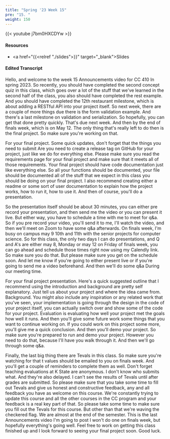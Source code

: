 ```yaml
---
title: "Spring '23 Week 15"
pre: "15. "
weight: 150
---
```


{{< youtube j7bm0HXCDYw >}}

#### Resources

* <a href="{{<relref "./slides">}}" target="_blank">Slides</a>

#### Edited Transcript

Hello, and welcome to the week 15 Announcements video for CC 410 In spring 2023. So recently, you should have completed the second concept quiz in this class, which goes over a lot of the stuff that we've learned in the second half of the class, you also should have completed the rest example. And you should have completed the 12th restaurant milestone, which is about adding a RESTful API into your project itself. So next week, there are a couple of more things due there is the form validation example. And there's a last milestone on validation and serialization. So hopefully, you can get that done pretty quickly. That's due next week. And then by the end of finals week, which is on May 12. The only thing that's really left to do then is the final project. So make sure you're working on that. 

For your final project. Some quick updates, don't forget that the things you need to submit Are you need to create a release tag on GitHub for your project, just like we do for everything else. Please make sure you read the requirements page for your final project and make sure that it meets all of those requirements. Your final project should have code documentation just like everything else. So all your functions should be documented, your file should be documented all of the stuff that we expect in this class you should be doing on your final project. I also recommend creating either a readme or some sort of user documentation to explain how the project works, how to run it, how to use it. And then of course, you'll do a presentation. 

So the presentation itself should be about 30 minutes, you can either pre record your presentation, and then send me the video or you can present it live. But either way, you have to schedule a time with me to meet for q&a. So if you pre record your video, you'll send it to me, I'll watch the video, and then we'll meet on Zoom to have some q&a afterwards. On finals week, I'm busy on campus may 9 10th and 11th with the senior projects for computer science. So for this class, the only two days I can do presentations, and Q and A's are either may 8, Monday or may 12 on Friday of finals week, you can go ahead and schedule those times right now using my Calendly link. So make sure you do that. But please make sure you get on the schedule soon. And let me know if you're going to either present live or if you're going to send me a video beforehand. And then we'll do some q&a During our meeting time. 

For your final project presentation. Here's a quick suggested outline that I recommend using the introduction and background are pretty self explanatory. Just tell us about your project and where the idea came from. Background. You might also include any inspiration or any related work that you've seen, your implementation is going through the design in the code of your project itself, you can actually switch over and show some of the code for your project. Evaluation is evaluating how well your project met the goals how well it runs. And then you'll give some future work some things that you want to continue working on. If you could work on this project some more, you'll give me a quick conclusion. And then you'll demo your project. So make sure you're prepared to run and demo your project. However you need to do that, because I'll have you walk through it. And then we'll go through some q&a. 

Finally, the last big thing there are Tevals in this class. So make sure you're watching for that t values should be emailed to you on finals week. And you'll get a couple of reminders to complete them as well. Don't forget teaching evaluations at K State are anonymous. I don't know who submits what. And they're also delayed. I can't see the results of Tevals until after grades are submitted. So please make sure that you take some time to fill out Tevals and give us honest and constructive feedback, any and all feedback you have as welcome on this course. We're constantly trying to update this course and all the other courses in the CC program and your feedback is a real key part of that. So please take some time to make sure you fill out the Tevals for this course. But other than that we're waving the checkered flag. We are almost at the end of the semester. This is the last Announcements video I'm going to post I won't do one on finals week, but hopefully everything's going well. Feel free to work on getting this class finished up and I look forward to seeing your final project soon. Good luck. 



